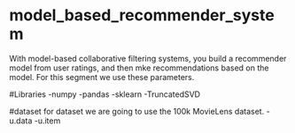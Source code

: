 # model_based_recommender_system
With model-based collaborative filtering systems, you build a recommender model from user ratings, and then mke recommendations based on the model. For this segment we use these parameters.

#Libraries
-numpy
-pandas
-sklearn
-TruncatedSVD

#dataset
for dataset we are going to use the 100k MovieLens dataset.
-u.data
-u.item



